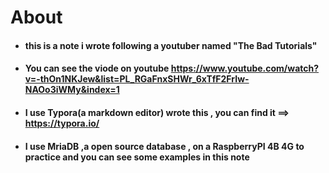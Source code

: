 # About

* #### this is a note  i wrote following a youtuber  named "The Bad Tutorials"

* #### You can see the viode on youtube https://www.youtube.com/watch?v=-thOn1NKJew&list=PL_RGaFnxSHWr_6xTfF2FrIw-NAOo3iWMy&index=1

* #### I use Typora(a markdown editor)  wrote this , you can find it ==> https://typora.io/

* #### I use MriaDB ,a open source database , on a RaspberryPI 4B 4G to practice and you can see some examples in this note